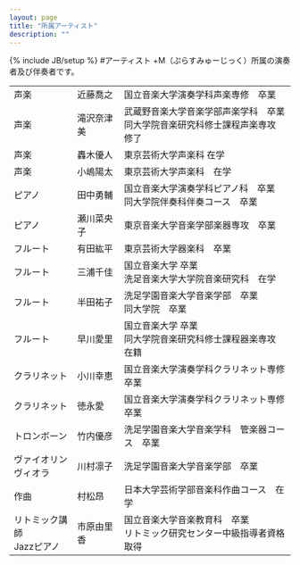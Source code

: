 ```yaml
---
layout: page
title: "所属アーティスト"
description: ""
---
```

{% include JB/setup %}
#アーティスト
+M（ぷらすみゅーじっく）所属の演奏者及び伴奏者です。

<div  class="container narrow table-responsive" >
  <table class="table">
    <tbody>
      <tr>
        <td>声楽</td>
        <td>近藤喬之</td>
        <td>国立音楽大学演奏学科声楽専修　卒業</td>
      </tr>
      <tr>
        <td>声楽</td>
        <td>滝沢奈津美</td>
        <td>武蔵野音楽大学音楽学部声楽学科　卒業<br>同大学院音楽研究科修士課程声楽専攻　修了</td>
      </tr>
      <tr>
        <td>声楽</td>
        <td>轟木優人</td>
        <td>東京芸術大学声楽科 在学</td>
      </tr>
      <tr>
        <td>声楽</td>
        <td>小嶋陽太</td>
        <td>東京芸術大学声楽科　在学</td>
      </tr>
      <tr>
        <td>ピアノ</td>
        <td>田中勇輔</td>
        <td>国立音楽大学演奏学科ピアノ科　卒業<br>同大学院伴奏科伴奏コース　卒業</td>
      </tr>
      <tr>
        <td>ピアノ</td>
        <td>瀬川菜央子</td>
        <td>東京音楽大学音楽学部楽器専攻　卒業</td>
      </tr>
      <tr>
        <td>フルート</td>
        <td>有田紘平</td>
        <td>東京芸術大学器楽科　卒業</td>
      </tr>
      <tr>
        <td>フルート</td>
        <td>三浦千佳</td>
        <td>国立音楽大学 卒業<br>洗足音楽大学大学院音楽研究科　在学</td>
      </tr>
      <tr>
        <td>フルート</td>
        <td>半田祐子</td>
        <td>洗足学園音楽大学音楽学部　卒業<br>同大学院　卒業</td>
      </tr>
      <tr>
        <td>フルート</td>
        <td>早川愛里</td>
        <td>国立音楽大学 卒業<br>同大学院音楽研究科修士課程器楽専攻　在籍</td>
      </tr>
      <tr>
        <td>クラリネット</td>
        <td>小川幸恵</td>
        <td>国立音楽大学演奏学科クラリネット専修　卒業</td>
      </tr>
      <tr>
        <td>クラリネット</td>
        <td>徳永愛</td>
        <td>国立音楽大学演奏学科クラリネット専修　卒業</td>
      </tr>
      <tr>
        <td>トロンボーン</td>
        <td>竹内優彦</td>
        <td>洗足学園音楽大学音楽学科　管楽器コース　卒業</td>
      </tr>
      <tr>
        <td>ヴァイオリン<br>ヴィオラ</td>
        <td>川村凛子</td>
        <td>洗足学園音楽大学音楽学部　卒業</td>
      </tr>
      <tr>
        <td>作曲</td>
        <td>村松昂</td>
        <td>日本大学芸術学部音楽科作曲コース　在学</td>
      </tr>
      <tr>
        <td>リトミック講師<br>Jazzピアノ</td>
        <td>市原由里香</td>
        <td>国立音楽大学音楽教育科　卒業<br>リトミック研究センター中級指導者資格取得</td>
      </tr>
    </tbody>
  </table>
</div>